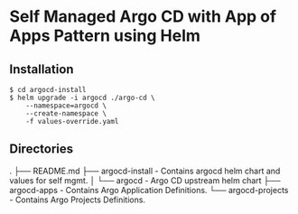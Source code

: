 # Self Managed Argo CD with App of Apps Pattern using Helm

## Installation

```
$ cd argocd-install 
$ helm upgrade -i argocd ./argo-cd \
    --namespace=argocd \ 
    --create-namespace \ 
    -f values-override.yaml
```

## Directories
.
├── README.md
├── argocd-install    - Contains argocd helm chart and values for self mgmt.
│   └── argocd        - Argo CD upstream helm chart
├── argocd-apps       - Contains Argo Application Definitions.
└── argocd-projects   - Contains Argo Projects Definitions.

